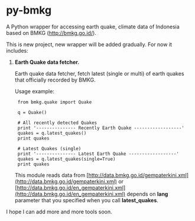 py-bmkg
=======

A Python wrapper for accessing earth quake, climate data of Indonesia based on BMKG (http://bmkg.go.id/).

This is new project, new wrapper will be added gradually. For now it includes:

1. **Earth Quake data fetcher.**

    Earth quake data fetcher, fetch latest (single or multi) of earth quakes that officially recorded by BMKG.

    Usage example:
    
        from bmkg.quake import Quake
        
        q = Quake()
        
        # All recently detected Quakes
        print '--------------- Recently Earth Quake ------------------'
        quakes = q.latest_quakes()
        print quakes
        
        # Latest Quakes (single)
        print '--------------- Latest Earth Quake ------------------'
        quakes = q.latest_quakes(single=True)
        print quakes
    
    This module reads data from [http://data.bmkg.go.id/gempaterkini.xml](http://data.bmkg.go.id/gempaterkini.xml) or [http://data.bmkg.go.id/en_gempaterkini.xml](http://data.bmkg.go.id/en_gempaterkini.xml) depends on **lang** parameter that you specified when you call **latest_quakes**.
    
I hope I can add more and more tools soon.